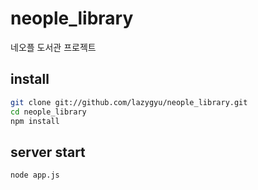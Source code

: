 neople_library
==============

네오플 도서관 프로젝트

## install

```sh
git clone git://github.com/lazygyu/neople_library.git
cd neople_library
npm install
```

## server start

```sh
node app.js
```
